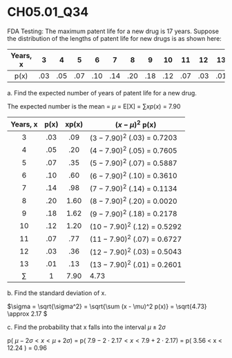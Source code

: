 # CH05.01_Q34 #

FDA Testing: The maximum patent life for a new drug is 17 years. 
Suppose the distribution of the lengths of patent life for new drugs is as shown here:


| Years, x | 3 | 4 | 5 | 6 | 7 | 8 | 9 | 10 | 11 | 12 | 13 |
|:--------:|:-:|:-:|:-:|:-:|:-:|:-:|:-:|:--:|:--:|:--:|:--:|
| p(x)     | .03 | .05 | .07 | .10 | .14 | .20 | .18 | .12 | .07 | .03 | .01 |

a. Find the expected number of years of patent life for a new drug.

The expected number is the mean = $\mu$ = E[X] = $\sum xp(x)$ = 7.90


| Years, x | p(x) |  xp(x) | $(x - \mu)^2$ p(x) |
|:--------:|:----:|:------:|--------------------|
| 3        | .03  | .09    | $(3 - 7.90)^2$ (.03) = 0.7203 |
| 4        | .05  | .20    | $(4 - 7.90)^2$ (.05) = 0.7605 |
| 5        | .07  | .35    | $(5 - 7.90)^2$ (.07) = 0.5887 |
| 6        | .10  | .60    | $(6 - 7.90)^2$ (.10) = 0.3610 |
| 7        | .14  | .98    | $(7 - 7.90)^2$ (.14) = 0.1134 |
| 8        | .20  | 1.60   | $(8 - 7.90)^2$ (.20) = 0.0020 |
| 9        | .18  | 1.62   | $(9 - 7.90)^2$ (.18) = 0.2178 |
| 10       | .12  | 1.20   | $(10 - 7.90)^2$ (.12) = 0.5292 |
| 11       | .07  | .77    | $(11 - 7.90)^2$ (.07) = 0.6727 |
| 12       | .03  | .36    | $(12 - 7.90)^2$ (.03) = 0.5043 |
| 13       | .01  | .13    | $(13 - 7.90)^2$ (.01) = 0.2601 |
| $\sum$   | 1    | 7.90   | 4.73               |

b. Find the standard deviation of x.

$\sigma = \sqrt{\sigma^2} = \sqrt{\sum (x - \mu)^2 p(x)} = \sqrt{4.73}  \approx 2.17 $ 

c. Find the probability that x falls into the interval $\mu \pm 2 \sigma$

p( $\mu - 2 \sigma < x < \mu + 2 \sigma$) = p( $7.9 - 2 \cdot 2.17 < x < 7.9 + 2 \cdot 2.17$) = p( 3.56 < x < 12.24 ) = 0.96

